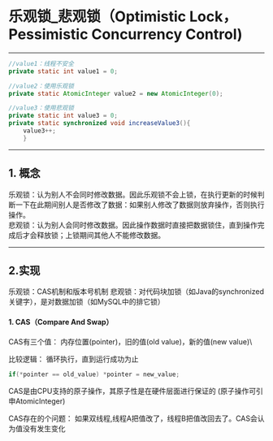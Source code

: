 # 乐观锁_悲观锁（Optimistic Lock，Pessimistic Concurrency Control)
---
```java
//value1：线程不安全
private static int value1 = 0;

//value2：使用乐观锁
private static AtomicInteger value2 = new AtomicInteger(0);

//value3：使用悲观锁
private static int value3 = 0;
private static synchronized void increaseValue3(){
    value3++;
    }
```
---

## 1. 概念
乐观锁：认为别人不会同时修改数据。因此乐观锁不会上锁，在执行更新的时候判断一下在此期间别人是否修改了数据：如果别人修改了数据则放弃操作，否则执行操作。\
悲观锁：认为别人会同时修改数据。因此操作数据时直接把数据锁住，直到操作完成后才会释放锁；上锁期间其他人不能修改数据。

---

## 2.实现
乐观锁：CAS机制和版本号机制
悲观锁：对代码块加锁（如Java的synchronized关键字），是对数据加锁（如MySQL中的排它锁）

#### 1. CAS（Compare And Swap）
CAS有三个值： 内存位置(pointer)，旧的值(old value)，新的值(new value)\

比较逻辑：
循环执行，直到运行成功为止
```java
if(*pointer == old_value) *pointer = new_value;
```

CAS是由CPU支持的原子操作，其原子性是在硬件层面进行保证的
(原子操作可引申AtomicInteger)

CAS存在的个问题：
如果双线程,线程A把值改了，线程B把值改回去了。CAS会认为值没有发生变化



